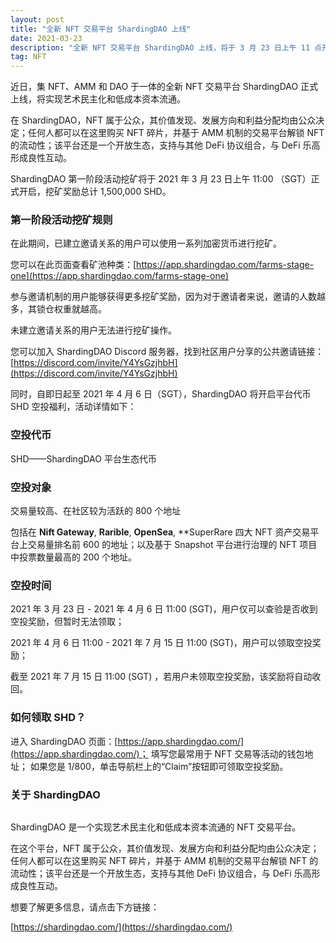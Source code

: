 ```yaml
---
layout: post
title: "全新 NFT 交易平台 ShardingDAO 上线"
date: 2021-03-23 
description: "全新 NFT 交易平台 ShardingDAO 上线，将于 3 月 23 日上午 11 点开启挖矿并进行空投"
tag: NFT
---
```


近日，集 NFT、AMM 和 DAO 于一体的全新 NFT 交易平台 ShardingDAO 正式上线，将实现艺术民主化和低成本资本流通。

在 ShardingDAO，NFT 属于公众，其价值发现、发展方向和利益分配均由公众决定；任何人都可以在这里购买 NFT 碎片，并基于 AMM 机制的交易平台解锁 NFT 的流动性；该平台还是一个开放生态，支持与其他 DeFi 协议组合，与 DeFi 乐高形成良性互动。

ShardingDAO 第一阶段活动挖矿将于 2021 年 3 月 23 日上午 11:00 （SGT）正式开启，挖矿奖励总计 1,500,000 SHD。

### 第一阶段活动挖矿规则

在此期间，已建立邀请关系的用户可以使用一系列加密货币进行挖矿。

您可以在此页面查看矿池种类：[https://app.shardingdao.com/farms-stage-one](https://app.shardingdao.com/farms-stage-one)

参与邀请机制的用户能够获得更多挖矿奖励，因为对于邀请者来说，邀请的人数越多，其锁仓权重就越高。

未建立邀请关系的用户无法进行挖矿操作。

您可以加入 ShardingDAO Discord 服务器，找到社区用户分享的公共邀请链接：[https://discord.com/invite/Y4YsGzjhbH](https://discord.com/invite/Y4YsGzjhbH)

同时，自即日起至 2021 年 4 月 6 日（SGT），ShardingDAO 将开启平台代币 SHD 空投福利，活动详情如下：

### 空投代币

SHD——ShardingDAO 平台生态代币

### 空投对象

交易量较高、在社区较为活跃的 800 个地址

包括在 **Nift Gateway**, **Rarible**, **OpenSea**, **SuperRare 四大 NFT 资产交易平台上交易量排名前 600 的地址；以及基于 Snapshot 平台进行治理的 NFT 项目中投票数量最高的 200 个地址。

### 空投时间

2021 年 3 月 23 日 - 2021 年 4 月 6 日 11:00 (SGT)，用户仅可以查验是否收到空投奖励，但暂时无法领取；

2021 年 4 月 6 日 11:00 - 2021 年 7 月 15 日 11:00 (SGT)，用户可以领取空投奖励；

截至 2021 年 7 月 15 日 11:00 (SGT) ，若用户未领取空投奖励，该奖励将自动收回。

### 如何领取 SHD？

进入 ShardingDAO 页面：[https://app.shardingdao.com/](https://app.shardingdao.com/)；
填写您最常用于 NFT 交易等活动的钱包地址；
如果您是 1/800，单击导航栏上的“Claim”按钮即可领取空投奖励。

### 关于 ShardingDAO

![]()

ShardingDAO 是一个实现艺术民主化和低成本资本流通的 NFT 交易平台。

在这个平台，NFT 属于公众，其价值发现、发展方向和利益分配均由公众决定；任何人都可以在这里购买 NFT 碎片，并基于 AMM 机制的交易平台解锁 NFT 的流动性；该平台还是一个开放生态，支持与其他 DeFi 协议组合，与 DeFi 乐高形成良性互动。

想要了解更多信息，请点击下方链接：

[https://shardingdao.com/](https://shardingdao.com/)

